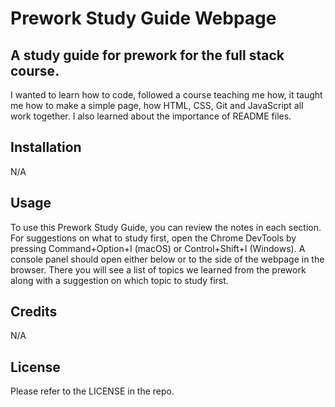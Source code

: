 # Prework Study Guide Webpage

## A study guide for prework for the full stack course. 

I wanted to learn how to code, followed a course teaching me how, it taught me how to make a simple page, how HTML, CSS, Git and JavaScript all work together.  I also learned about the importance of README files. 



## Installation

N/A

## Usage

To use this Prework Study Guide, you can review the notes in each section. For suggestions on what to study first, open the Chrome DevTools by pressing Command+Option+I (macOS) or Control+Shift+I (Windows). A console panel should open either below or to the side of the webpage in the browser. There you will see a list of topics we learned from the prework along with a suggestion on which topic to study first.



## Credits

N/A

## License

Please refer to the LICENSE in the repo. 

